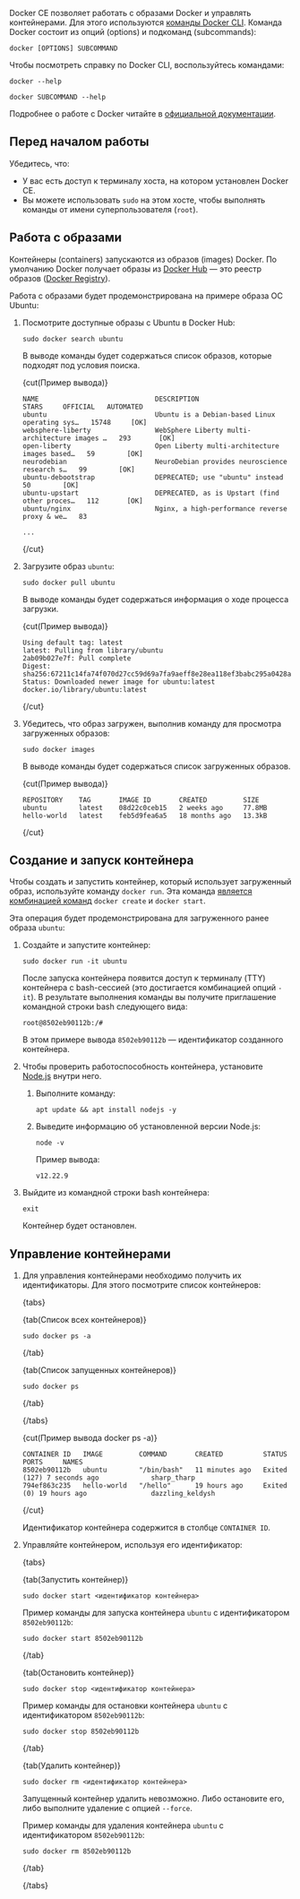 Docker CE позволяет работать с образами Docker и управлять контейнерами. Для этого используются [команды Docker CLI](https://docs.docker.com/engine/reference/commandline/cli/). Команда Docker состоит из опций (options) и подкоманд (subcommands):

```console
docker [OPTIONS] SUBCOMMAND
```

Чтобы посмотреть справку по Docker CLI, воспользуйтесь командами:

```console
docker --help
```

```console
docker SUBCOMMAND --help
```

Подробнее о работе с Docker читайте в [официальной документации](https://docs.docker.com/).

## Перед началом работы

Убедитесь, что:

- У вас есть доступ к терминалу хоста, на котором установлен Docker CE.
- Вы можете использовать `sudo` на этом хосте, чтобы выполнять команды от имени суперпользователя (`root`).

## Работа с образами

Контейнеры (containers) запускаются из образов (images) Docker. По умолчанию Docker получает образы из [Docker Hub](https://docs.docker.com/docker-hub/) — это реестр образов ([Docker Registry](https://docs.docker.com/registry/)).

Работа с образами будет продемонстрирована на примере образа ОС Ubuntu:

1. Посмотрите доступные образы с Ubuntu в Docker Hub:

   ```console
   sudo docker search ubuntu
   ```

   В выводе команды будет содержаться список образов, которые подходят под условия поиска.

   {cut(Пример вывода)}

   ```text
   NAME                             DESCRIPTION                                     STARS     OFFICIAL   AUTOMATED
   ubuntu                           Ubuntu is a Debian-based Linux operating sys…   15748     [OK]
   websphere-liberty                WebSphere Liberty multi-architecture images …   293       [OK]
   open-liberty                     Open Liberty multi-architecture images based…   59        [OK]
   neurodebian                      NeuroDebian provides neuroscience research s…   99        [OK]
   ubuntu-debootstrap               DEPRECATED; use "ubuntu" instead                50        [OK]
   ubuntu-upstart                   DEPRECATED, as is Upstart (find other proces…   112       [OK]
   ubuntu/nginx                     Nginx, a high-performance reverse proxy & we…   83

   ...
   ```

   {/cut}

1. Загрузите образ `ubuntu`:

   ```console
   sudo docker pull ubuntu
   ```

   В выводе команды будет содержаться информация о ходе процесса загрузки.

   {cut(Пример вывода)}

   ```text
   Using default tag: latest
   latest: Pulling from library/ubuntu
   2ab09b027e7f: Pull complete
   Digest: sha256:67211c14fa74f070d27cc59d69a7fa9aeff8e28ea118ef3babc295a0428a6d21
   Status: Downloaded newer image for ubuntu:latest
   docker.io/library/ubuntu:latest
   ```

   {/cut}

1. Убедитесь, что образ загружен, выполнив команду для просмотра загруженных образов:

   ```console
   sudo docker images
   ```

   В выводе команды будет содержаться список загруженных образов.

   {cut(Пример вывода)}

   ```text
   REPOSITORY    TAG       IMAGE ID       CREATED         SIZE
   ubuntu        latest    08d22c0ceb15   2 weeks ago     77.8MB
   hello-world   latest    feb5d9fea6a5   18 months ago   13.3kB
   ```

   {/cut}

## Создание и запуск контейнера

Чтобы создать и запустить контейнер, который использует загруженный образ, используйте команду `docker run`. Эта команда [является комбинацией команд](https://docs.docker.com/engine/reference/commandline/run/) `docker create` и `docker start`.

Эта операция будет продемонстрирована для загруженного ранее образа `ubuntu`:

1. Создайте и запустите контейнер:

   ```console
   sudo docker run -it ubuntu
   ```

   После запуска контейнера появится доступ к терминалу (TTY) контейнера с bash-сессией (это достигается комбинацией опций `-it`). В результате выполнения команды вы получите приглашение командной строки bash следующего вида:

   ```text
   root@8502eb90112b:/#
   ```

   В этом примере вывода `8502eb90112b` — идентификатор созданного контейнера.

1. Чтобы проверить работоспособность контейнера, установите [Node.js](https://nodejs.org/en/about) внутри него.

   1. Выполните команду:

      ```console
      apt update && apt install nodejs -y
      ```

   1. Выведите информацию об установленной версии Node.js:

      ```console
      node -v
      ```

      Пример вывода:

      ```text
      v12.22.9
      ```

1. Выйдите из командной строки bash контейнера:

   ```console
   exit
   ```

   Контейнер будет остановлен.

## Управление контейнерами

1. Для управления контейнерами необходимо получить их идентификаторы. Для этого посмотрите список контейнеров:

   {tabs}

   {tab(Список всех контейнеров)}

   ```console
   sudo docker ps -a
   ```

   {/tab}

   {tab(Список запущенных контейнеров)}

   ```console
   sudo docker ps
   ```

   {/tab}

   {/tabs}

   {cut(Пример вывода docker ps -a)}

   ```text
   CONTAINER ID   IMAGE         COMMAND       CREATED          STATUS                       PORTS     NAMES
   8502eb90112b   ubuntu        "/bin/bash"   11 minutes ago   Exited (127) 7 seconds ago             sharp_tharp
   794ef863c235   hello-world   "/hello"      19 hours ago     Exited (0) 19 hours ago                dazzling_keldysh
   ```

   {/cut}

   Идентификатор контейнера содержится в столбце `CONTAINER ID`.

1. Управляйте контейнером, используя его идентификатор:

   {tabs}
   
   {tab(Запустить контейнер)}

   ```console
   sudo docker start <идентификатор контейнера>
   ```

   Пример команды для запуска контейнера `ubuntu` с идентификатором `8502eb90112b`:

   ```console
   sudo docker start 8502eb90112b
   ```

   {/tab}

   {tab(Остановить контейнер)}

   ```console
   sudo docker stop <идентификатор контейнера>
   ```

   Пример команды для остановки контейнера `ubuntu` с идентификатором `8502eb90112b`:

   ```console
   sudo docker stop 8502eb90112b
   ```

   {/tab}

   {tab(Удалить контейнер)}

   ```console
   sudo docker rm <идентификатор контейнера>
   ```

   Запущенный контейнер удалить невозможно. Либо остановите его, либо выполните удаление с опцией `--force`.

   Пример команды для удаления контейнера `ubuntu` с идентификатором `8502eb90112b`:

   ```console
   sudo docker rm 8502eb90112b
   ```

   {/tab}

   {/tabs}